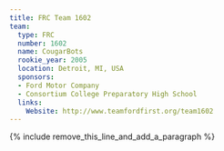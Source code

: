 ```yaml
---
title: FRC Team 1602
team:
  type: FRC
  number: 1602
  name: CougarBots
  rookie_year: 2005
  location: Detroit, MI, USA
  sponsors:
  - Ford Motor Company
  - Consortium College Preparatory High School
  links:
    Website: http://www.teamfordfirst.org/team1602
---
```


{% include remove_this_line_and_add_a_paragraph %}